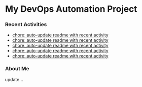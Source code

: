 # My DevOps Automation Project

### Recent Activities
<!-- activity:START -->
- [chore: auto-update readme with recent activity](https://github.com/kaigiii/mybowling-app/commit/db71e293459442f0f673d76f7f2a11b280b974ac)
- [chore: auto-update readme with recent activity](https://github.com/kaigiii/mybowling-app/commit/4d2d05e97fef8facbabd46bd2361f15215d33248)
- [chore: auto-update readme with recent activity](https://github.com/kaigiii/mybowling-app/commit/8cfbd49e34b1446a56ff0941540c01aceb2b239a)
- [chore: auto-update readme with recent activity](https://github.com/kaigiii/mybowling-app/commit/548b27f12abaedf90ab0dd8e1f4b83b21a502b28)
- [chore: auto-update readme with recent activity](https://github.com/kaigiii/mybowling-app/commit/730a48fa0ed74e6dbcd37d894603aa91e33f2800)
<!-- activity:END -->

### About Me
<!-- MYLINKS:START -->
<!-- MYLINKS:END -->

update...
